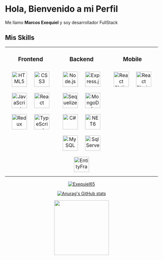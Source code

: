 # Hola, Bienvenido a mi Perfil
Me llamo <b>Marcos Exequiel</b> y soy desarrollador FullStack
## Mis Skills
<table align= "center"><tr><td valign="top" width="33%">
<h3 align="center">Frontend</h3>

<div align="center">  
  
  
<img style="margin: 10px" src="https://profilinator.rishav.dev/skills-assets/html5-original-wordmark.svg" alt="HTML5" height="50" />  
<img style="margin: 10px" src="https://profilinator.rishav.dev/skills-assets/css3-original-wordmark.svg" alt="CSS3" height="50" />  
<img style="margin: 10px" src="https://profilinator.rishav.dev/skills-assets/javascript-original.svg" alt="JavaScript" height="50" />  
<img style="margin: 10px" src="https://profilinator.rishav.dev/skills-assets/react-original-wordmark.svg" alt="React" height="50" />  
<img style="margin: 10px" src="https://i.ibb.co/pvdTQhc/redux.png" alt="Redux" height="50" /> 
  <img style="margin: 10px" src="https://i.ibb.co/nbQFzqk/typescript.png" alt="TypeScript" height="50" />  

</div>

</td><td valign="top" width="33%">



<h3 align="center">Backend</h3>
<div align="center">
<img style="margin: 10px" src="https://midu.dev/images/tags/node.png" alt="Node.js" height="50" />
  <img style="margin: 10px" src="https://expressjs.com/images/express-facebook-share.png" alt="Express.js" height="50" /> 
  <img style="margin: 10px" src="https://sequelize.org/img/logo.svg" alt="Sequelize" height="50" /> 
  <img style="margin: 10px" src="https://live.mrf.io/statics/i/ps/www.muylinux.com/wp-content/uploads/2019/01/mongodb.png?width=1200&enable=upscale" alt="MongoDb" height="50" /> 
  <img style="margin: 10px" src="https://desarrolloweb.com/storage/tag_images/actual/BzOL16MEqsKOe0VThjF6FXPBi0uyK16lkTety9Wz.png" alt="C#" height="50" /> 
  <img style="margin: 10px" src="https://upload.wikimedia.org/wikipedia/commons/thumb/e/ee/.NET_Core_Logo.svg/512px-.NET_Core_Logo.svg.png?20210328084203" alt="NET6" height="50" /> 
<img style="margin: 10px" src="https://profilinator.rishav.dev/skills-assets/mysql-original-wordmark.svg" alt="MySQL" height="50" />  
  <img style="margin: 10px" src="https://cdn-icons-png.flaticon.com/512/5968/5968364.png" alt="Sql Server" height="50" />  
  <img style="margin: 10px" src="https://www.fixedbuffer.com/wp-content/uploads/2018/09/EFCore.png" alt="EntityFramework" height="50" />  

</div>

</td>
  <td valign="top" width="33%">



<h3 align="center">Mobile</h3>
<div align="center">
<img style="margin: 10px" src="https://i.ibb.co/CKRGRjZ/reactnative.png" alt="React Native" height="50" /> 
<img style="margin: 10px" src="https://miro.medium.com/v2/resize:fit:720/format:webp/0*cokvfB_F91juLMEj.jpeg" alt="React Navigation" height="50" /> 
</div>

</td></tr></table>  


<p align="center">
  <a href="https://github.com/ryo-ma/github-profile-trophy">
    <img src="https://github-profile-trophy.vercel.app/?username=aiminofrancisco&row=1&column=4&margin-w=15" alt="Exequiel65" />
  </a>
</p>

<div align="center">
  
  [![Anurag's GitHub stats](https://github-readme-stats.vercel.app/api?username=Exequiel65&show_icons=true&theme=radical)](https://github.com/anuraghazra/github-readme-stats)  
  
</div>

<div align="center">
  <img height="180em" src="https://github-readme-stats.vercel.app/api/top-langs/?username=Exequiel65&layout=compact&langs_count=7&theme=dark"/>
</div>


